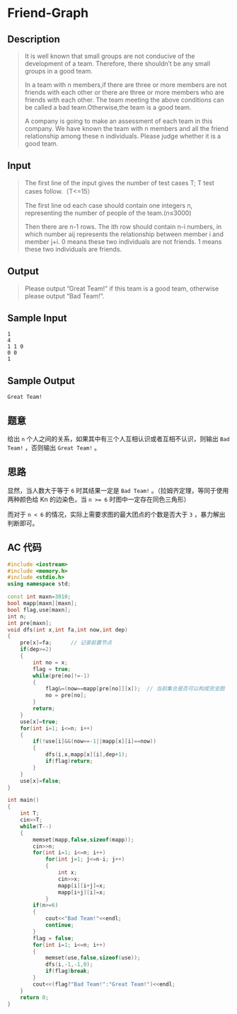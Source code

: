 # Friend-Graph

## **Description**

> It is well known that small groups are not conducive of the development of a team. Therefore, there shouldn’t be any small groups in a good team.
>
> In a team with n members,if there are three or more members are not friends with each other or there are three or more members who are friends with each other. The team meeting the above conditions can be called a bad team.Otherwise,the team is a good team.
>
> A company is going to make an assessment of each team in this company. We have known the team with n members and all the friend relationship among these n individuals. Please judge whether it is a good team.



## **Input**

> The first line of the input gives the number of test cases T; T test cases follow.（T<=15）
>
> The first line od each case should contain one integers n, representing the number of people of the team.(n≤3000)
>
> Then there are n-1 rows. The ith row should contain n-i numbers, in which number aij represents the relationship between member i and member j+i. 0 means these two individuals are not friends. 1 means these two individuals are friends.



## **Output**

> Please output ”Great Team!” if this team is a good team, otherwise please output “Bad Team!”.



## **Sample Input**

    1
    4
    1 1 0
    0 0
    1



## **Sample Output**

    Great Team!



## **题意**

给出 `n` 个人之间的关系，如果其中有三个人互相认识或者互相不认识，则输出 `Bad Team!` ，否则输出 `Great Team!` 。



## **思路**

显然，当人数大于等于 `6` 时其结果一定是 `Bad Team!` 。（拉姆齐定理，等同于使用两种颜色给 Kn 的边染色，当 `n >= 6` 时图中一定存在同色三角形）

而对于 `n < 6` 的情况，实际上需要求图的最大团点的个数是否大于 `3` ，暴力解出判断即可。



## **AC 代码**

```cpp
#include <iostream>
#include <memory.h>
#include <stdio.h>
using namespace std;

const int maxn=3010;
bool mapp[maxn][maxn];
bool flag,use[maxn];
int n;
int pre[maxn];
void dfs(int x,int fa,int now,int dep)
{
    pre[x]=fa;      // 记录前置节点
    if(dep>=2)
    {
        int no = x;
        flag = true;
        while(pre[no]!=-1)
        {
            flag&=(now==mapp[pre[no]][x]);  // 当前集合是否可以构成完全图
            no = pre[no];
        }
        return;
    }
    use[x]=true;
    for(int i=1; i<=n; i++)
    {
        if(!use[i]&&(now==-1||mapp[x][i]==now))
        {
            dfs(i,x,mapp[x][i],dep+1);
            if(flag)return;
        }
    }
    use[x]=false;
}

int main()
{
    int T;
    cin>>T;
    while(T--)
    {
        memset(mapp,false,sizeof(mapp));
        cin>>n;
        for(int i=1; i<=n; i++)
            for(int j=1; j<=n-i; j++)
            {
                int x;
                cin>>x;
                mapp[i][i+j]=x;
                mapp[i+j][i]=x;
            }
        if(n>=6)
        {
            cout<<"Bad Team!"<<endl;
            continue;
        }
        flag = false;
        for(int i=1; i<=n; i++)
        {
            memset(use,false,sizeof(use));
            dfs(i,-1,-1,0);
            if(flag)break;
        }
        cout<<(flag?"Bad Team!":"Great Team!")<<endl;
    }
    return 0;
}
```

